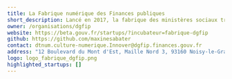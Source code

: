 ```yaml
---
title: La Fabrique numérique des Finances publiques
short_description: Lancé en 2017, la fabrique des ministères sociaux travaille à faciliter la vie des citoyens et des agents.
owner: /organisations/dgfip
website: https://beta.gouv.fr/startups/?incubateur=fabrique-dgfip
github: https://github.com/maxinesabater
contact: dtnum.culture-numerique.Innover@dgfip.finances.gouv.fr
address: "12 Boulevard du Mont d'Est, Maille Nord 3, 93160 Noisy-le-Grand "
logo: logo_fabrique_dgfip.png
highlighted_startups: []
---
```

